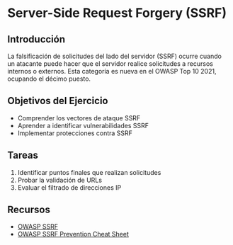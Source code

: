 # Server-Side Request Forgery (SSRF)

## Introducción
La falsificación de solicitudes del lado del servidor (SSRF) ocurre cuando un atacante puede hacer que el servidor realice solicitudes a recursos internos o externos. Esta categoría es nueva en el OWASP Top 10 2021, ocupando el décimo puesto.

## Objetivos del Ejercicio
- Comprender los vectores de ataque SSRF
- Aprender a identificar vulnerabilidades SSRF
- Implementar protecciones contra SSRF

## Tareas
1. Identificar puntos finales que realizan solicitudes
2. Probar la validación de URLs
3. Evaluar el filtrado de direcciones IP

## Recursos
- [OWASP SSRF](https://owasp.org/Top10/A10_2021-Server-Side_Request_Forgery_%28SSRF%29/)
- [OWASP SSRF Prevention Cheat Sheet](https://cheatsheetseries.owasp.org/cheatsheets/Server_Side_Request_Forgery_Prevention_Cheat_Sheet.html)
